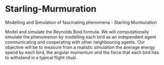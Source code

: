 # Starling-Murmuration
Modelling and Simulation of  fascinating phenomena - Starling Murmuration

Model and simulate the Reynolds Boid formula. We will computationally simulate the phenomenon by modelling each bird as an independent agent communicating and cooperating with other neighbouring agents. Our objective will be to measure from a realistic simulation the average energy spend by each bird, the angular momentum and the force that each bird has to withstand in a typical flight ritual.
